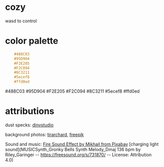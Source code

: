# cozy

wasd to control

# color palette

```css
    #488C03
    #95D904
    #F2E205
    #F2C094
    #8C3211
    #5ecef8
    #ffd0ed
```

#488C03
#95D904
#F2E205
#F2C094
#8C3211
#5ecef8
#ffd0ed

# attributions

dust specks: [dinvstudio](https://dinvstudio.itch.io/dynamic-space-background-lite-free)

background photos: [tirarchard](https://www.freepik.com/author/tirachard), [freepik](https://www.freepik.com/author/freepik)

Sound and music: [Fire Sound Effect by Mikhail from Pixabay](https://pixabay.com/sound-effects/campfire-crackling-fireplace-sound-119594/)
[charging light sound](MUSICSynth_Gronky Bells Synth Melody_Dmaj 136 bpm by Riley_Garinger -- https://freesound.org/s/731870/ -- License: Attribution 4.0)
